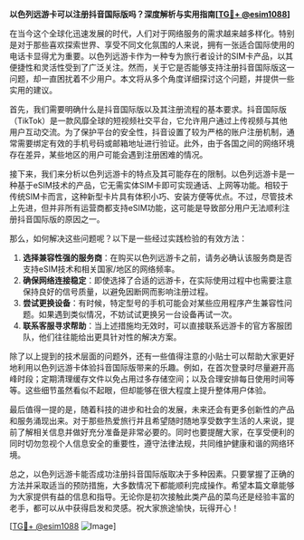 **以色列远游卡可以注册抖音国际版吗？深度解析与实用指南[[TG💪+ @esim1088](https://t.me/s/esim1088)]**

在当今这个全球化迅速发展的时代，人们对于网络服务的需求越来越多样化。特别是对于那些喜欢探索世界、享受不同文化氛围的人来说，拥有一张适合国际使用的电话卡显得尤为重要。以色列远游卡作为一种专为旅行者设计的SIM卡产品，以其便捷性和灵活性受到了广泛关注。然而，关于它是否能够支持注册抖音国际版这一问题，却一直困扰着不少用户。本文将从多个角度详细探讨这个问题，并提供一些实用的建议。

首先，我们需要明确什么是抖音国际版以及其注册流程的基本要求。抖音国际版（TikTok）是一款风靡全球的短视频社交平台，它允许用户通过上传视频与其他用户互动交流。为了保护平台的安全性，抖音设置了较为严格的账户注册机制，通常需要绑定有效的手机号码或邮箱地址进行验证。此外，由于各国之间的网络环境存在差异，某些地区的用户可能会遇到注册困难的情况。

接下来，我们来分析以色列远游卡的特点及其可能存在的限制。以色列远游卡是一种基于eSIM技术的产品，它无需实体SIM卡即可实现通话、上网等功能。相较于传统SIM卡而言，这种新型卡片具有体积小巧、安装方便等优点。不过，尽管技术上先进，但并非所有运营商都支持eSIM功能，这可能是导致部分用户无法顺利注册抖音国际版的原因之一。

那么，如何解决这些问题呢？以下是一些经过实践检验的有效方法：
1. **选择兼容性强的服务商**：在购买以色列远游卡之前，请务必确认该服务商是否支持eSIM技术和相关国家/地区的网络频率。
2. **确保网络连接稳定**：即使选择了合适的远游卡，在实际使用过程中也需要注意保持良好的信号质量，以避免因断网而影响注册过程。
3. **尝试更换设备**：有时候，特定型号的手机可能会对某些应用程序产生兼容性问题。如果遇到类似情况，不妨试试更换另一台设备再试一次。
4. **联系客服寻求帮助**：当上述措施均无效时，可以直接联系远游卡的官方客服团队，他们往往能给出更具针对性的解决方案。

除了以上提到的技术层面的问题外，还有一些值得注意的小贴士可以帮助大家更好地利用以色列远游卡体验抖音国际版带来的乐趣。例如，在首次登录时尽量避开高峰时段；定期清理缓存文件以免占用过多存储空间；以及合理安排每日使用时间等等。这些细节虽然看似不起眼，但却能够在很大程度上提升整体用户体验。

最后值得一提的是，随着科技的进步和社会的发展，未来还会有更多创新性的产品和服务涌现出来。对于那些热爱旅行并且希望随时随地享受数字生活的人来说，提前了解相关信息并做好充分准备是非常必要的。同时也要提醒大家，在享受便利的同时切勿忽视个人信息安全的重要性，遵守法律法规，共同维护健康和谐的网络环境。

总之，以色列远游卡能否成功注册抖音国际版取决于多种因素。只要掌握了正确的方法并采取适当的预防措施，大多数情况下都能顺利完成操作。希望本篇文章能够为大家提供有益的信息和指导。无论你是初次接触此类产品的菜鸟还是经验丰富的老手，都可以从中获得启发和灵感。祝大家旅途愉快，玩得开心！

[[TG💪+ @esim1088](https://t.me/s/esim1088) ![Image](https://i.postimg.cc/4NQfJmqS/Snipaste-2025-05-13-00-14-12.png)]